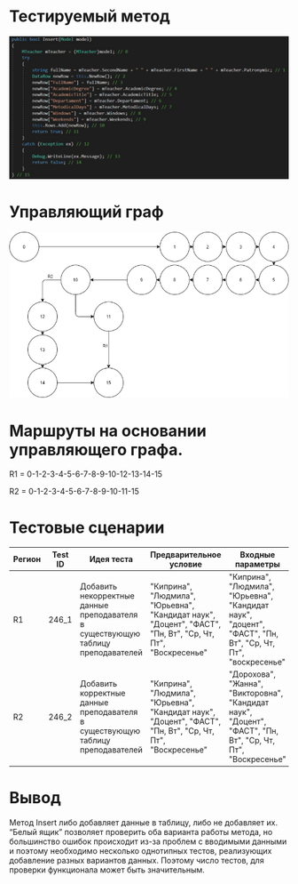 # Тестируемый метод
![alt text](CODE.PNG "Тестируемый метод")
# Управляющий граф
![alt text](GRAPH.PNG "Тестируемый метод")
# Маршруты на основании управляющего графа.

R1 = 0-1-2-3-4-5-6-7-8-9-10-12-13-14-15

R2 = 0-1-2-3-4-5-6-7-8-9-10-11-15

# Тестовые сценарии
|Регион|Test ID|Идея теста|Предварительное условие|Входные параметры|Ожидаемый результат|
| --- | --- | --- | --- | --- | --- |
|R1|246_1|Добавить некорректные данные преподавателя в существующую таблицу преподавателей | "Киприна", "Людмила", "Юрьевна", "Кандидат наук", "Доцент", "ФАСТ", "Пн, Вт", "Ср, Чт, Пт", "Воскресенье" | "Киприна", "Людмила", "Юрьевна", "Кандидат наук", "доцент", "ФАСТ", "Пн, Вт", "Ср, Чт, Пт", "воскресенье" | false |
|R2|246_2|Добавить корректные данные преподавателя в существующую таблицу преподавателей| "Киприна", "Людмила", "Юрьевна", "Кандидат наук", "Доцент", "ФАСТ", "Пн, Вт", "Ср, Чт, Пт", "Воскресенье" | "Дорохова", "Жанна", "Викторовна", "Кандидат наук", "Доцент", "ФАСТ", "Пн, Вт", "Ср, Чт, Пт", "Воскресенье" | true |
# Вывод
Метод Insert либо добавляет данные в таблицу, либо не добавляет их. “Белый ящик” позволяет проверить оба варианта работы метода, но большинство ошибок происходит из-за проблем с вводимыми данными и поэтому необходимо несколько однотипных тестов, реализующих добавление разных вариантов данных. Поэтому число тестов, для проверки функционала может быть значительным.
